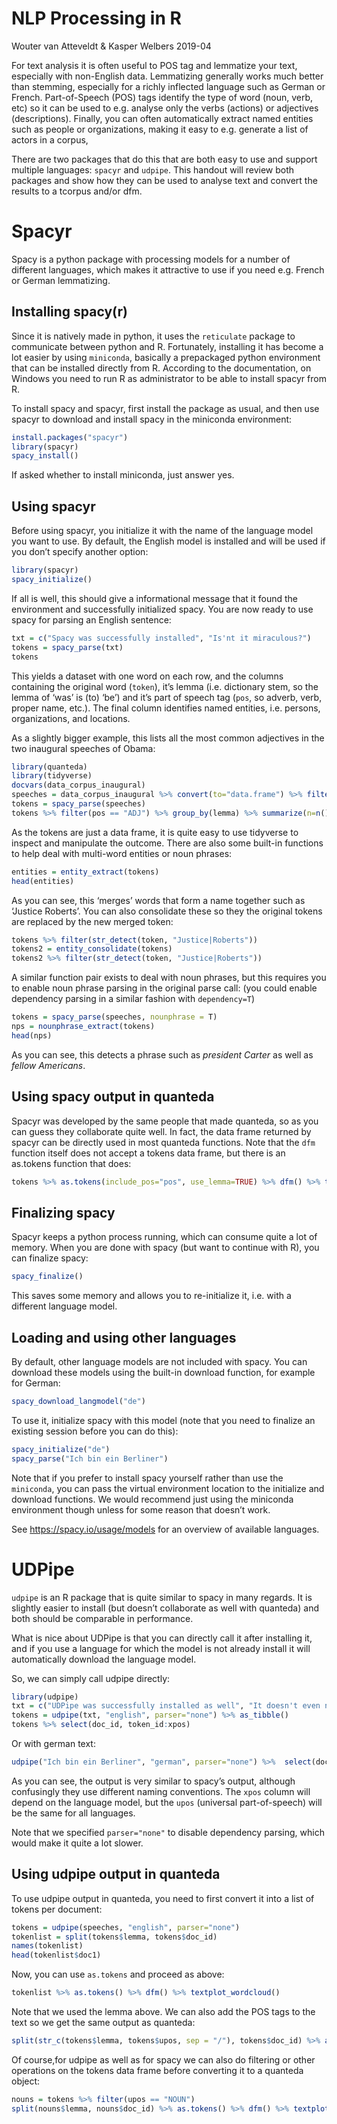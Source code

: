 NLP Processing in R
================
Wouter van Atteveldt & Kasper Welbers
2019-04

For text analysis it is often useful to POS tag and lemmatize your text,
especially with non-English data. Lemmatizing generally works much
better than stemming, especially for a richly inflected language such as
German or French. Part-of-Speech (POS) tags identify the type of word
(noun, verb, etc) so it can be used to e.g. analyse only the verbs
(actions) or adjectives (descriptions). Finally, you can often
automatically extract named entities such as people or organizations,
making it easy to e.g. generate a list of actors in a corpus,

There are two packages that do this that are both easy to use and
support multiple languages: `spacyr` and `udpipe`. This handout will
review both packages and show how they can be used to analyse text and
convert the results to a tcorpus and/or dfm.

# Spacyr

Spacy is a python package with processing models for a number of
different languages, which makes it attractive to use if you need
e.g. French or German lemmatizing.

## Installing spacy(r)

Since it is natively made in python, it uses the `reticulate` package to
communicate between python and R. Fortunately, installing it has become
a lot easier by using `miniconda`, basically a prepackaged python
environment that can be installed directly from R. According to the
documentation, on Windows you need to run R as administrator to be able
to install spacyr from R.

To install spacy and spacyr, first install the package as usual, and
then use spacyr to download and install spacy in the miniconda
environment:

``` r
install.packages("spacyr")
library(spacyr)
spacy_install()
```

If asked whether to install miniconda, just answer yes.

## Using spacyr

Before using spacyr, you initialize it with the name of the language
model you want to use. By default, the English model is installed and
will be used if you don’t specify another option:

``` r
library(spacyr)
spacy_initialize()
```

If all is well, this should give a informational message that it found
the environment and successfully initialized spacy. You are now ready to
use spacy for parsing an English sentence:

``` r
txt = c("Spacy was successfully installed", "Is'nt it miraculous?")
tokens = spacy_parse(txt)
tokens
```

This yields a dataset with one word on each row, and the columns
containing the original word (`token`), it’s lemma (i.e. dictionary
stem, so the lemma of ‘was’ is (to) ‘be’) and it’s part of speech tag
(`pos`, so adverb, verb, proper name, etc.). The final column identifies
named entities, i.e. persons, organizations, and locations.

As a slightly bigger example, this lists all the most common adjectives
in the two inaugural speeches of Obama:

``` r
library(quanteda)
library(tidyverse)
docvars(data_corpus_inaugural)
speeches = data_corpus_inaugural %>% convert(to="data.frame") %>% filter(President == "Obama") %>% pull(text)
tokens = spacy_parse(speeches) 
tokens %>% filter(pos == "ADJ") %>% group_by(lemma) %>% summarize(n=n()) %>% arrange(desc(n)) %>% head()
```

As the tokens are just a data frame, it is quite easy to use tidyverse
to inspect and manipulate the outcome. There are also some built-in
functions to help deal with multi-word entities or noun phrases:

``` r
entities = entity_extract(tokens)
head(entities)
```

As you can see, this ‘merges’ words that form a name together such as
‘Justice Roberts’. You can also consolidate these so they the original
tokens are replaced by the new merged token:

``` r
tokens %>% filter(str_detect(token, "Justice|Roberts"))
tokens2 = entity_consolidate(tokens)
tokens2 %>% filter(str_detect(token, "Justice|Roberts"))
```

A similar function pair exists to deal with noun phrases, but this
requires you to enable noun phrase parsing in the original parse call:
(you could enable dependency parsing in a similar fashion with
`dependency=T`)

``` r
tokens = spacy_parse(speeches, nounphrase = T) 
nps = nounphrase_extract(tokens)
head(nps)
```

As you can see, this detects a phrase such as *president Carter* as well
as *fellow Americans*.

## Using spacy output in quanteda

Spacyr was developed by the same people that made quanteda, so as you
can guess they collaborate quite well. In fact, the data frame returned
by spacyr can be directly used in most quanteda functions. Note that the
`dfm` function itself does not accept a tokens data frame, but there is
an as.tokens function that
does:

``` r
tokens %>% as.tokens(include_pos="pos", use_lemma=TRUE) %>% dfm() %>% textplot_wordcloud()
```

## Finalizing spacy

Spacyr keeps a python process running, which can consume quite a lot of
memory. When you are done with spacy (but want to continue with R), you
can finalize spacy:

``` r
spacy_finalize()
```

This saves some memory and allows you to re-initialize it, i.e. with a
different language model.

## Loading and using other languages

By default, other language models are not included with spacy. You can
download these models using the built-in download function, for example
for German:

``` r
spacy_download_langmodel("de")
```

To use it, initialize spacy with this model (note that you need to
finalize an existing session before you can do this):

``` r
spacy_initialize("de")
spacy_parse("Ich bin ein Berliner")
```

Note that if you prefer to install spacy yourself rather than use the
`miniconda`, you can pass the virtual environment location to the
initialize and download functions. We would recommend just using the
miniconda environment though unless for some reason that doesn’t work.

See <https://spacy.io/usage/models> for an overview of available
languages.

# UDPipe

`udpipe` is an R package that is quite similar to spacy in many regards.
It is slightly easier to install (but doesn’t collaborate as well with
quanteda) and both should be comparable in performance.

What is nice about UDPipe is that you can directly call it after
installing it, and if you use a language for which the model is not
already install it will automatically download the language model.

So, we can simply call udpipe directly:

``` r
library(udpipe)
txt = c("UDPipe was successfully installed as well", "It doesn't even need to be initialized")
tokens = udpipe(txt, "english", parser="none") %>% as_tibble()
tokens %>% select(doc_id, token_id:xpos)
```

Or with german
text:

``` r
udpipe("Ich bin ein Berliner", "german", parser="none") %>%  select(doc_id, token_id:xpos)
```

As you can see, the output is very similar to spacy’s output, although
confusingly they use different naming conventions. The `xpos` column
will depend on the language model, but the `upos` (universal
part-of-speech) will be the same for all languages.

Note that we specified `parser="none"` to disable dependency parsing,
which would make it quite a lot slower.

## Using udpipe output in quanteda

To use udpipe output in quanteda, you need to first convert it into a
list of tokens per document:

``` r
tokens = udpipe(speeches, "english", parser="none")
tokenlist = split(tokens$lemma, tokens$doc_id)
names(tokenlist)
head(tokenlist$doc1)
```

Now, you can use `as.tokens` and proceed as above:

``` r
tokenlist %>% as.tokens() %>% dfm() %>% textplot_wordcloud()
```

Note that we used the lemma above. We can also add the POS tags to the
text so we get the same output as
quanteda:

``` r
split(str_c(tokens$lemma, tokens$upos, sep = "/"), tokens$doc_id) %>% as.tokens() %>% tokens_select("*/NOUN") %>% dfm() %>% textplot_wordcloud()
```

Of course,for udpipe as well as for spacy we can also do filtering or
other operations on the tokens data frame before converting it to a
quanteda object:

``` r
nouns = tokens %>% filter(upos == "NOUN")
split(nouns$lemma, nouns$doc_id) %>% as.tokens() %>% dfm() %>% textplot_wordcloud()
```
